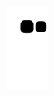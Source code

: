 
![snake gif](https://github.com/KimKiHyun0206/KimKiHyun0206/blob/output/github-contribution-grid-snake.svg)
